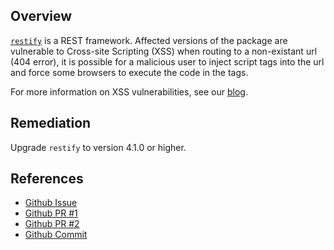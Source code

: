 ## Overview
[`restify`](https://www.npmjs.com/package/restify) is a REST framework.
Affected versions of the package are vulnerable to Cross-site Scripting (XSS) when routing to a non-existant url (404 error), it is possible for a malicious user to inject script tags into the url and force some browsers to execute the code in the tags.

For more information on XSS vulnerabilities, see our [blog](https://snyk.io/blog/marked-xss-vulnerability/).

## Remediation
Upgrade `restify` to version 4.1.0 or higher.

## References
- [Github Issue](https://github.com/restify/node-restify/issues/1018)
- [Github PR #1](https://github.com/restify/node-restify/pull/1031)
- [Github PR #2](https://github.com/restify/node-restify/pull/1032)
- [Github Commit](https://github.com/restify/node-restify/commit/a015067232ad62aa035675dc63a46dce31fed3f3)
